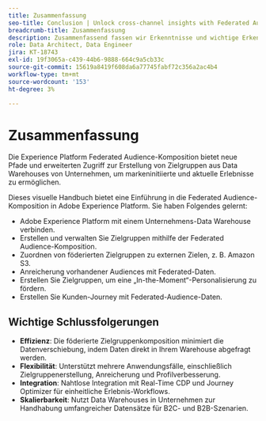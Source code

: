 ```yaml
---
title: Zusammenfassung
seo-title: Conclusion | Unlock cross-channel insights with Federated Audience Composition
breadcrumb-title: Zusammenfassung
description: Zusammenfassend fassen wir Erkenntnisse und wichtige Erkenntnisse zusammen.
role: Data Architect, Data Engineer
jira: KT-18743
exl-id: 19f3065a-c439-44b6-9888-664c9a5cb33c
source-git-commit: 15619a8419f608da6a77745fabf72c356a2ac4b4
workflow-type: tm+mt
source-wordcount: '153'
ht-degree: 3%

---
```


# Zusammenfassung

Die Experience Platform Federated Audience-Komposition bietet neue Pfade und erweiterten Zugriff zur Erstellung von Zielgruppen aus Data Warehouses von Unternehmen, um markeninitiierte und aktuelle Erlebnisse zu ermöglichen.

Dieses visuelle Handbuch bietet eine Einführung in die Federated Audience-Komposition in Adobe Experience Platform. Sie haben Folgendes gelernt:

- Adobe Experience Platform mit einem Unternehmens-Data Warehouse verbinden.
- Erstellen und verwalten Sie Zielgruppen mithilfe der Federated Audience-Komposition.
- Zuordnen von föderierten Zielgruppen zu externen Zielen, z. B. Amazon S3.
- Anreicherung vorhandener Audiences mit Federated-Daten.
- Erstellen Sie Zielgruppen, um eine „In-the-Moment“-Personalisierung zu fördern.
- Erstellen Sie Kunden-Journey mit Federated-Audience-Daten.

## Wichtige Schlussfolgerungen

- **Effizienz**: Die föderierte Zielgruppenkomposition minimiert die Datenverschiebung, indem Daten direkt in Ihrem Warehouse abgefragt werden.
- **Flexibilität**: Unterstützt mehrere Anwendungsfälle, einschließlich Zielgruppenerstellung, Anreicherung und Profilverbesserung.
- **Integration**: Nahtlose Integration mit Real-Time CDP und Journey Optimizer für einheitliche Erlebnis-Workflows.
- **Skalierbarkeit**: Nutzt Data Warehouses in Unternehmen zur Handhabung umfangreicher Datensätze für B2C- und B2B-Szenarien.
